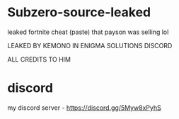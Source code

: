 
# Subzero-source-leaked
leaked fortnite cheat (paste) that payson was selling lol 

LEAKED BY KEMONO IN ENIGMA SOLUTIONS DISCORD

ALL CREDITS TO HIM

# discord
my discord server - https://discord.gg/5Myw8xPyhS
